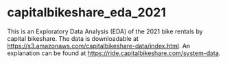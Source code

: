 # capitalbikeshare_eda_2021

This is an Exploratory Data Analysis (EDA) of the 2021 bike rentals by capital bikeshare. The data is downloadable at https://s3.amazonaws.com/capitalbikeshare-data/index.html. An explanation can be found at https://ride.capitalbikeshare.com/system-data.
